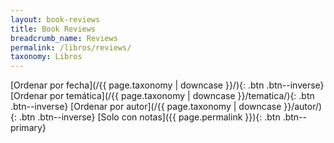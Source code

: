 ```yaml
---
layout: book-reviews
title: Book Reviews
breadcrumb_name: Reviews
permalink: /libros/reviews/
taxonomy: Libros
---
```


[Ordenar por fecha](/{{ page.taxonomy | downcase }}/){: .btn .btn--inverse} 
[Ordenar por temática](/{{ page.taxonomy | downcase }}/tematica/){: .btn .btn--inverse} 
[Ordenar por autor](/{{ page.taxonomy | downcase }}/autor/){: .btn .btn--inverse} 
[Solo con notas]({{ page.permalink }}){: .btn .btn--primary}
